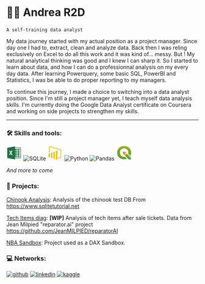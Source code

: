 # 🏋️‍♂️ Andrea R2D
`A self-training data analyst`


My data journey started with my actual position as a project manager. Since day one I had to, extract, clean and analyze data. Back then I was reling exclusively on Excel to do all this work and it was kind of... messy. But ! My natural analytical thinking was good and I knew I can sharp it. So I started to learn about data, and how I can do a professionnal analysis on my every day data. After learning Powerquery, some basic SQL, PowerBI and Statistics, I was be able to do proper reporting to my managers. 

To continue this journey, I made a choice to switching into a data analyst position. Since I'm still a project manager yet, I teach myself data analysis skills. I'm currently doing the Google Data Analyst certificate on Coursera and working on side projects to strengthen my skills. 

---

### 🛠 Skills and tools:

<img src='https://github.com/AndreaR2D/AndreaR2D/blob/main/excel.png' alt='Excel' height='40'> <img src='https://cdn.jsdelivr.net/gh/devicons/devicon/icons/sqlite/sqlite-original.svg' alt='SQLite' height='40'> <img src='https://github.com/AndreaR2D/AndreaR2D/blob/main/PowerBI-Icon-Transparent.png' alt='PowerBI' height='40'> <img src="https://cdn.jsdelivr.net/gh/devicons/devicon/icons/python/python-original.svg" alt='Python' height='40'/> <img src="https://cdn.jsdelivr.net/gh/devicons/devicon/icons/pandas/pandas-original.svg" alt='Pandas' height='40'/> <img src='https://github.com/AndreaR2D/AndreaR2D/blob/main/qgis-logo-v3.png' alt='QGIS' height='40'> 



*And more to come*


### 📙 Projects:

[Chinook Analysis](https://github.com/AndreaR2D/Chinook_Analysis): Analysis of the chinook test DB From https://www.sqlitetutorial.net

[Tech Items diag](https://github.com/AndreaR2D/Tech-items-diag): **[WIP]** Analysis of tech items after sale tickets. Data from Jean Milpied "reparator.ai" project https://github.com/JeanMILPIED/reparatorAI

[NBA Sandbox](https://github.com/AndreaR2D/NBA_Sandbox): Project used as a DAX Sandbox.


### 💻 Networks:

[<img src='https://cdn.jsdelivr.net/npm/simple-icons@3.0.1/icons/github.svg' alt='github' height='40'>](https://github.com/AndreaR2D)  [<img src='https://cdn.jsdelivr.net/gh/devicons/devicon/icons/linkedin/linkedin-original.svg' alt='linkedin' height='40'>](https://www.linkedin.com/in/andrear2d/)  [<img src='https://cdn.jsdelivr.net/gh/devicons/devicon/icons/kaggle/kaggle-original.svg' alt='kaggle' height='40'>](https://www.kaggle.com/andrear2d)  
